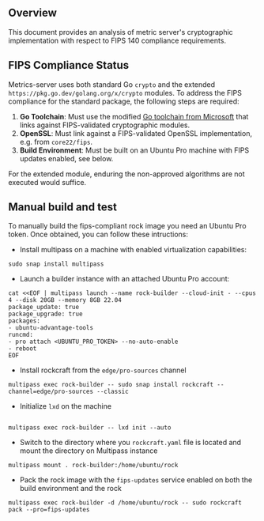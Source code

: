 ## Overview
This document provides an analysis of metric server's cryptographic implementation
with respect to FIPS 140 compliance requirements.

## FIPS Compliance Status

Metrics-server uses both standard Go `crypto` and the extended `https://pkg.go.dev/golang.org/x/crypto` modules. To address the FIPS compliance for the standard package, the following steps are required:

1. **Go Toolchain**: Must use the modified [Go toolchain from Microsoft](https://github.com/microsoft/go/blob/microsoft/release-branch.go1.24/eng/doc/fips/README.md) that links against FIPS-validated cryptographic modules.
2. **OpenSSL**: Must link against a FIPS-validated OpenSSL implementation, e.g. from `core22/fips`.
3. **Build Environment**: Must be built on an Ubuntu Pro machine with FIPS updates enabled, see below.

For the extended module, enduring the non-approved algorithms are not executed would suffice.  

## Manual build and test

To manually build the fips-compliant rock image you need an Ubuntu Pro token. Once obtained, you can follow these intructions:

- Install multipass on a machine with enabled virtualization capabilities:

```
sudo snap install multipass
```

- Launch a builder instance with an attached Ubuntu Pro account:

```
cat <<EOF | multipass launch --name rock-builder --cloud-init - --cpus 4 --disk 20GB --memory 8GB 22.04
package_update: true
package_upgrade: true
packages:
- ubuntu-advantage-tools
runcmd:
- pro attach <UBUNTU_PRO_TOKEN> --no-auto-enable
- reboot
EOF
```

- Install rockcraft from the `edge/pro-sources` channel

```
multipass exec rock-builder -- sudo snap install rockcraft --channel=edge/pro-sources --classic

```
- Initialize `lxd` on the machine 
```

multipass exec rock-builder -- lxd init --auto

```

- Switch to the directory where you `rockcraft.yaml` file is located and mount the directory on Multipass instance

```
multipass mount . rock-builder:/home/ubuntu/rock
```

- Pack the rock image with the `fips-updates` service enabled on both the build environment and the rock

```
multipass exec rock-builder -d /home/ubuntu/rock -- sudo rockcraft pack --pro=fips-updates
```